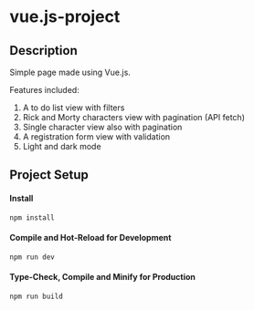 # vue.js-project

## Description

Simple page made using Vue.js. 

Features included:

1. A to do list view with filters
2. Rick and Morty characters view with pagination (API fetch)
3. Single character view also with pagination
4. A registration form view with validation
5. Light and dark mode

## Project Setup

#### Install
``
npm install
``

#### Compile and Hot-Reload for Development

``
npm run dev
``

#### Type-Check, Compile and Minify for Production

``
npm run build
``




